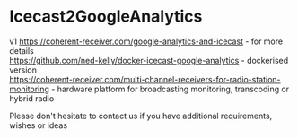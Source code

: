 # Icecast2GoogleAnalytics
v1
https://coherent-receiver.com/google-analytics-and-icecast - for more details <br /> 
https://github.com/ned-kelly/docker-icecast-google-analytics - dockerised version  <br />
https://coherent-receiver.com/multi-channel-receivers-for-radio-station-monitoring - hardware platform for broadcasting monitoring, transcoding or hybrid radio <br />

Please don't hesitate to contact us if you have additional requirements, wishes or ideas 
